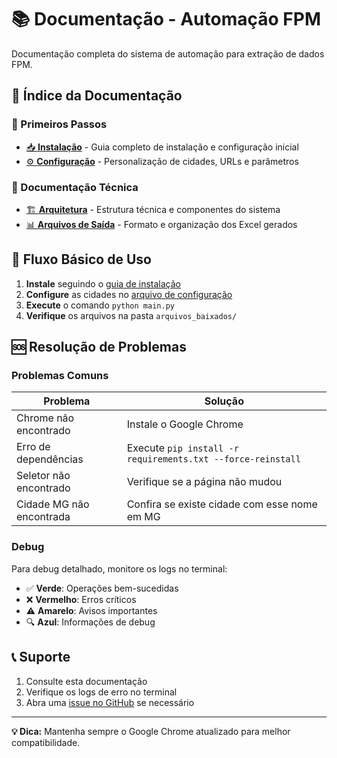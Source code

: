 # 📚 Documentação - Automação FPM

Documentação completa do sistema de automação para extração de dados FPM.

## 📖 Índice da Documentação

### 🚀 Primeiros Passos
- [📥 **Instalação**](instalacao.md) - Guia completo de instalação e configuração inicial
- [⚙️ **Configuração**](configuracao.md) - Personalização de cidades, URLs e parâmetros

### 🔧 Documentação Técnica  
- [🏗️ **Arquitetura**](arquitetura.md) - Estrutura técnica e componentes do sistema
- [📊 **Arquivos de Saída**](arquivos-saida.md) - Formato e organização dos Excel gerados

## 🎯 Fluxo Básico de Uso

1. **Instale** seguindo o [guia de instalação](instalacao.md)
2. **Configure** as cidades no [arquivo de configuração](configuracao.md)
3. **Execute** o comando `python main.py`
4. **Verifique** os arquivos na pasta `arquivos_baixados/`

## 🆘 Resolução de Problemas

### Problemas Comuns

| Problema | Solução |
|----------|---------|
| Chrome não encontrado | Instale o Google Chrome |
| Erro de dependências | Execute `pip install -r requirements.txt --force-reinstall` |
| Seletor não encontrado | Verifique se a página não mudou |
| Cidade MG não encontrada | Confira se existe cidade com esse nome em MG |

### Debug

Para debug detalhado, monitore os logs no terminal:
- ✅ **Verde**: Operações bem-sucedidas  
- ❌ **Vermelho**: Erros críticos
- ⚠️ **Amarelo**: Avisos importantes
- 🔍 **Azul**: Informações de debug

## 📞 Suporte

1. Consulte esta documentação
2. Verifique os logs de erro no terminal
3. Abra uma [issue no GitHub](../../../issues) se necessário

---

**💡 Dica:** Mantenha sempre o Google Chrome atualizado para melhor compatibilidade. 